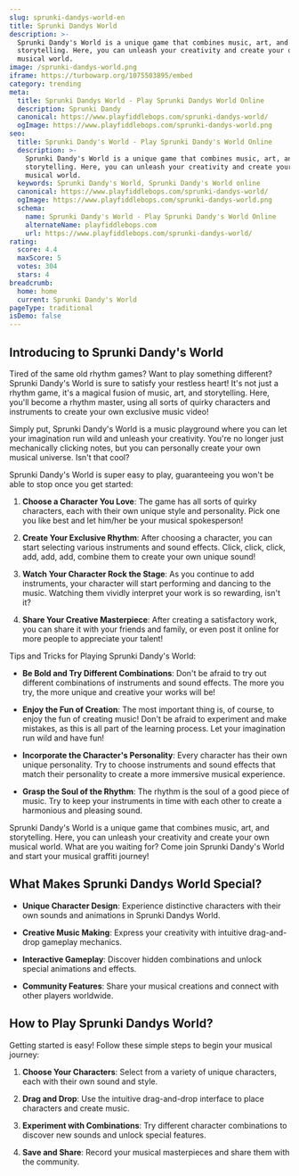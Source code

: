 ```yaml
---
slug: sprunki-dandys-world-en
title: Sprunki Dandys World
description: >-
  Sprunki Dandy's World is a unique game that combines music, art, and
  storytelling. Here, you can unleash your creativity and create your own
  musical world.
image: /sprunki-dandys-world.png
iframe: https://turbowarp.org/1075503895/embed
category: trending
meta:
  title: Sprunki Dandys World - Play Sprunki Dandys World Online
  description: Sprunki Dandy
  canonical: https://www.playfiddlebops.com/sprunki-dandys-world/
  ogImage: https://www.playfiddlebops.com/sprunki-dandys-world.png
seo:
  title: Sprunki Dandy's World - Play Sprunki Dandy's World Online
  description: >-
    Sprunki Dandy's World is a unique game that combines music, art, and
    storytelling. Here, you can unleash your creativity and create your own
    musical world.
  keywords: Sprunki Dandy's World, Sprunki Dandy's World online
  canonical: https://www.playfiddlebops.com/sprunki-dandys-world/
  ogImage: https://www.playfiddlebops.com/sprunki-dandys-world.png
  schema:
    name: Sprunki Dandy's World - Play Sprunki Dandy's World Online
    alternateName: playfiddlebops.com
    url: https://www.playfiddlebops.com/sprunki-dandys-world/
rating:
  score: 4.4
  maxScore: 5
  votes: 304
  stars: 4
breadcrumb:
  home: home
  current: Sprunki Dandy's World
pageType: traditional
isDemo: false
---
```


## Introducing to Sprunki Dandy's World

Tired of the same old rhythm games? Want to play something different? Sprunki Dandy's World is sure to satisfy your restless heart! It's not just a rhythm game, it's a magical fusion of music, art, and storytelling. Here, you'll become a rhythm master, using all sorts of quirky characters and instruments to create your own exclusive music video!

Simply put, Sprunki Dandy's World is a music playground where you can let your imagination run wild and unleash your creativity. You're no longer just mechanically clicking notes, but you can personally create your own musical universe. Isn't that cool?

Sprunki Dandy's World is super easy to play, guaranteeing you won't be able to stop once you get started:

1. **Choose a Character You Love**: The game has all sorts of quirky characters, each with their own unique style and personality. Pick one you like best and let him/her be your musical spokesperson!

1. **Create Your Exclusive Rhythm**: After choosing a character, you can start selecting various instruments and sound effects. Click, click, click, add, add, add, combine them to create your own unique sound!

1. **Watch Your Character Rock the Stage**: As you continue to add instruments, your character will start performing and dancing to the music. Watching them vividly interpret your work is so rewarding, isn't it?

1. **Share Your Creative Masterpiece**: After creating a satisfactory work, you can share it with your friends and family, or even post it online for more people to appreciate your talent!

Tips and Tricks for Playing Sprunki Dandy's World:

- **Be Bold and Try Different Combinations**: Don't be afraid to try out different combinations of instruments and sound effects. The more you try, the more unique and creative your works will be!

- **Enjoy the Fun of Creation**: The most important thing is, of course, to enjoy the fun of creating music! Don't be afraid to experiment and make mistakes, as this is all part of the learning process. Let your imagination run wild and have fun!

- **Incorporate the Character's Personality**: Every character has their own unique personality. Try to choose instruments and sound effects that match their personality to create a more immersive musical experience.

- **Grasp the Soul of the Rhythm**: The rhythm is the soul of a good piece of music. Try to keep your instruments in time with each other to create a harmonious and pleasing sound.

Sprunki Dandy's World is a unique game that combines music, art, and storytelling. Here, you can unleash your creativity and create your own musical world. What are you waiting for? Come join Sprunki Dandy's World and start your musical graffiti journey!

## What Makes Sprunki Dandys World Special?

- **Unique Character Design**: Experience distinctive characters with their own sounds and animations in Sprunki Dandys World.

- **Creative Music Making**: Express your creativity with intuitive drag-and-drop gameplay mechanics.

- **Interactive Gameplay**: Discover hidden combinations and unlock special animations and effects.

- **Community Features**: Share your musical creations and connect with other players worldwide.

## How to Play Sprunki Dandys World?

Getting started is easy! Follow these simple steps to begin your musical journey:

1. **Choose Your Characters**: Select from a variety of unique characters, each with their own sound and style.

1. **Drag and Drop**: Use the intuitive drag-and-drop interface to place characters and create music.

1. **Experiment with Combinations**: Try different character combinations to discover new sounds and unlock special features.

1. **Save and Share**: Record your musical masterpieces and share them with the community.
